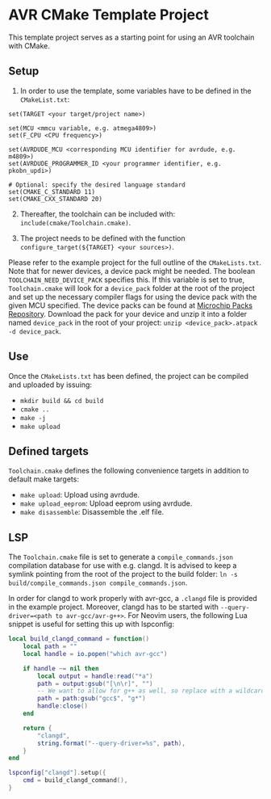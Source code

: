 # AVR CMake Template Project

This template project serves as a starting point for using an AVR toolchain with CMake. 

## Setup

1. In order to use the template, some variables have to be defined in the `CMakeList.txt`:

```
set(TARGET <your target/project name>)

set(MCU <mmcu variable, e.g. atmega4809>)
set(F_CPU <CPU frequency>)

set(AVRDUDE_MCU <corresponding MCU identifier for avrdude, e.g. m4809>)
set(AVRDUDE_PROGRAMMER_ID <your programmer identifier, e.g. pkobn_updi>)

# Optional: specify the desired language standard
set(CMAKE_C_STANDARD 11)
set(CMAKE_CXX_STANDARD 20)
```

2. Thereafter, the toolchain can be included with: `include(cmake/Toolchain.cmake)`.

3. The project needs to be defined with the function `configure_target(${TARGET} <your sources>)`.

Please refer to the example project for the full outline of the `CMakeLists.txt`. Note that for newer devices, a device pack might be needed. The boolean `TOOLCHAIN_NEED_DEVICE_PACK` specifies this. If this variable is set to true, `Toolchain.cmake` will look for a `device_pack` folder at the root of the project and set up the necessary compiler flags for using the device pack with the given MCU specified. The device packs can be found at [Microchip Packs Repository](http://packs.download.atmel.com). Download the pack for your device and unzip it into a folder named `device_pack` in the root of your project: `unzip <device_pack>.atpack -d device_pack`.

## Use

Once the `CMakeLists.txt` has been defined, the project can be compiled and uploaded by issuing:

- `mkdir build && cd build`
- `cmake ..`
- `make -j`
- `make upload`

## Defined targets

`Toolchain.cmake` defines the following convenience targets in addition to default make targets:

- `make upload`: Upload using avrdude.
- `make upload_eeprom`: Upload eeprom using avrdude.
- `make disassemble`: Disassemble the .elf file.


## LSP

The `Toolchain.cmake` file is set to generate a `compile_commands.json` compilation database for use with e.g. clangd. It is advised to keep a symlink pointing from the root of the project to the build folder: `ln -s build/compile_commands.json compile_commands.json`. 

In order for clangd to work properly with avr-gcc, a `.clangd` file is provided in the example project. Moreover, clangd has to be started with `--query-driver=<path to avr-gcc/avr-g++>`. For Neovim users, the following Lua snippet is useful for setting this up with lspconfig:

```lua
local build_clangd_command = function()
	local path = ""
	local handle = io.popen("which avr-gcc")

	if handle ~= nil then
		local output = handle:read("*a")
		path = output:gsub("[\n\r]", "")
		-- We want to allow for g++ as well, so replace with a wildcard
		path = path:gsub("gcc$", "g*")
		handle:close()
	end

	return {
		"clangd",
		string.format("--query-driver=%s", path),
	}
end

lspconfig["clangd"].setup({
	cmd = build_clangd_command(),
}

```
